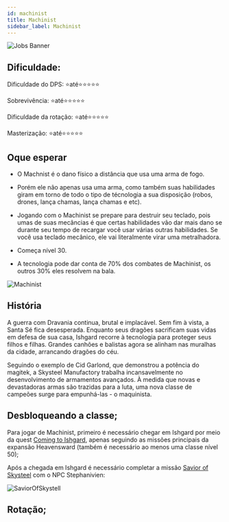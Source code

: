 ```yaml
---
id: machinist
title: Machinist
sidebar_label: Machinist
---
```


![Jobs Banner](https://i.imgur.com/dX4UQ0n.png)
## Dificuldade: 
 Dificuldade do DPS: ⭐até⭐⭐⭐⭐⭐ 

 Sobrevivência: ⭐até⭐⭐⭐⭐⭐

 Dificuldade da rotação: ⭐até⭐⭐⭐⭐⭐

 Masterização: ⭐até⭐⭐⭐⭐⭐
## Oque esperar

- O Machnist é o dano físico a distância que usa uma arma de fogo.

- Porém ele não apenas usa uma arma, como também suas habilidades giram em torno de todo o tipo de técnologia a sua disposição (robos, drones, lança chamas, lança chamas e etc).

- Jogando com o Machinist se prepare para destruir seu teclado, pois umas de suas mecâncias é que certas habilidades vão dar mais dano se durante seu tempo de recargar você usar várias outras habilidades. Se você usa teclado mecânico, ele vai literalmente virar uma metralhadora.

- Começa nível 30.

- A tecnologia pode dar conta de 70% dos combates de Machinist, os outros 30% eles resolvem na bala.

![Machinist](https://i.imgur.com/d24yY6q.png)

## História

A guerra com Dravania continua, brutal e implacável. Sem fim à vista, a Santa Sé fica desesperada. Enquanto seus dragões sacrificam suas vidas em defesa de sua casa, Ishgard recorre à tecnologia para proteger seus filhos e filhas. Grandes canhões e balistas agora se alinham nas muralhas da cidade, arrancando dragões do céu.

Seguindo o exemplo de Cid Garlond, que demonstrou a potência do magitek, a Skysteel Manufactory trabalha incansavelmente no desenvolvimento de armamentos avançados. À medida que novas e devastadoras armas são trazidas para a luta, uma nova classe de campeões surge para empunhá-las - o maquinista.

## Desbloqueando a classe;

Para jogar de Machinist, primeiro é necessário chegar em Ishgard por meio da quest <a href="https://na.finalfantasyxiv.com/lodestone/playguide/db/quest/8b4a18330a8/" class="eorzeadb_link">Coming to Ishgard</a>, apenas seguindo as missões principais da expansão Heavensward (também é necessário ao menos uma classe nível 50);

Após a chegada em Ishgard é necessário completar a missão <a href="https://na.finalfantasyxiv.com/lodestone/playguide/db/quest/92c86ebbdc7/" class="eorzeadb_link">Savior of Skysteel</a> com o NPC Stephanivien:

![SaviorOfSkystell](https://i.imgur.com/UFqDV6a.png)




## Rotação;



